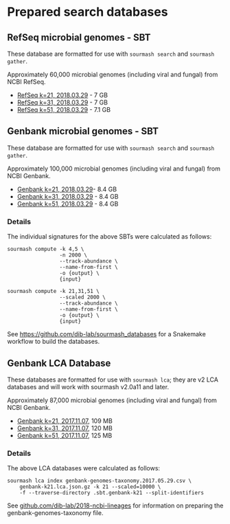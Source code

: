 # Prepared search databases

## RefSeq microbial genomes - SBT

These database are formatted for use with `sourmash search` and
`sourmash gather`.

Approximately 60,000 microbial genomes (including viral and fungal)
from NCBI RefSeq.

* [RefSeq k=21, 2018.03.29][0] - 7 GB
* [RefSeq k=31, 2018.03.29][1] - 7 GB
* [RefSeq k=51, 2018.03.29][2] - 7.1 GB

## Genbank microbial genomes - SBT

These database are formatted for use with `sourmash search` and
`sourmash gather`.

Approximately 100,000 microbial genomes (including viral and fungal)
from NCBI Genbank.

* [Genbank k=21, 2018.03.29][3]- 8.4 GB
* [Genbank k=31, 2018.03.29][4] - 8.4 GB
* [Genbank k=51, 2018.03.29][5] - 8.4 GB

### Details

The individual signatures for the above SBTs were calculated as follows:

```
sourmash compute -k 4,5 \
                 -n 2000 \
                 --track-abundance \
                 --name-from-first \
                 -o {output} \
                 {input}

sourmash compute -k 21,31,51 \
                 --scaled 2000 \
                 --track-abundance \
                 --name-from-first \
                 -o {output} \
                 {input}
```

See https://github.com/dib-lab/sourmash_databases for a Snakemake workflow
to build the databases.

[0]: https://s3-us-west-2.amazonaws.com/sourmash-databases/2018-03-29/refseq-d2-k21.tar.gz
[1]: https://s3-us-west-2.amazonaws.com/sourmash-databases/2018-03-29/refseq-d2-k31.tar.gz
[2]: https://s3-us-west-2.amazonaws.com/sourmash-databases/2018-03-29/refseq-d2-k51.tar.gz
[3]: https://s3-us-west-2.amazonaws.com/sourmash-databases/2018-03-29/genbank-d2-k21.tar.gz
[4]: https://s3-us-west-2.amazonaws.com/sourmash-databases/2018-03-29/genbank-d2-k31.tar.gz
[5]: https://s3-us-west-2.amazonaws.com/sourmash-databases/2018-03-29/genbank-d2-k51.tar.gz

## Genbank LCA Database

These databases are formatted for use with `sourmash lca`; they are
v2 LCA databases and will work with sourmash v2.0a11 and later.

Approximately 87,000 microbial genomes (including viral and fungal)
from NCBI Genbank.

* [Genbank k=21, 2017.11.07](https://osf.io/d7rv8/download), 109 MB
* [Genbank k=31, 2017.11.07](https://osf.io/4f8n3/download), 120 MB
* [Genbank k=51, 2017.11.07](https://osf.io/nemkw/download), 125 MB

### Details

The above LCA databases were calculated as follows:

```
sourmash lca index genbank-genomes-taxonomy.2017.05.29.csv \
    genbank-k21.lca.json.gz -k 21 --scaled=10000 \
    -f --traverse-directory .sbt.genbank-k21 --split-identifiers
```

See
[github.com/dib-lab/2018-ncbi-lineages](https://github.com/dib-lab/2018-ncbi-lineages)
for information on preparing the genbank-genomes-taxonomy file.
